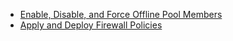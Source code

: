 - [Enable, Disable, and Force Offline Pool Members](index.html?Help=./HowToSamples/t_enable_disable_force_offline_pool_members.md)
- [Apply and Deploy Firewall Policies](index.html?Help=./HowToSamples/t_apply_deploy_firewall_policies.md)
